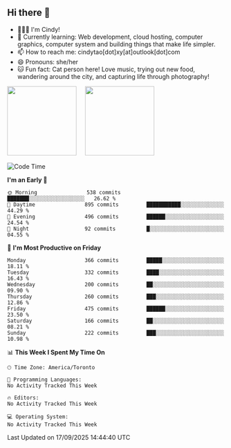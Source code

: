 ## Hi there 👋

<!--
**xinyue296/xinyue296** is a ✨ _special_ ✨ repository because its `README.md` (this file) appears on your GitHub profile.

Here are some ideas to get you started:

- 🔭 I’m currently working on ...
- 🌱 I’m currently learning ...
- 👯 I’m looking to collaborate on ...
- 🤔 I’m looking for help with ...
- 💬 Ask me about ...
- 📫 How to reach me: ...
- 😄 Pronouns: ...
- ⚡ Fun fact: ...
-->
- 👩🏻‍💻 I'm Cindy!
- 🌱 Currently learning: Web development, cloud hosting, computer graphics, computer system and building things that make life simpler.
- 📫 How to reach me: cindytao[dot]xy[at]outlook[dot]com
- 😄 Pronouns: she/her
- 🐱 Fun fact: Cat person here! Love music, trying out new food, wandering around the city, and capturing life through photography!

<!--Github Status: start-->
<div align="left">
  <img height="160em" src="https://github-readme-stats-topaz-two-25.vercel.app/api?username=xinyue296&theme=react&show_icons=true&count_private=true&include_orgs=true&hide=contribs,issues" />
    &nbsp;&nbsp;&nbsp;
  <img height="160em" src="https://github-readme-stats-cindy-taos-projects.vercel.app/api/top-langs/?username=xinyue296&theme=react&count_private=true&include_orgs=true&layout=compact" />
</div>
<!-- Github Status: end-->

<!--START_SECTION:waka-->
![Code Time](http://img.shields.io/badge/Code%20Time-294%20hrs%2036%20mins-blue)

**I'm an Early 🐤** 

```text
🌞 Morning                538 commits         ███████░░░░░░░░░░░░░░░░░░   26.62 % 
🌆 Daytime                895 commits         ███████████░░░░░░░░░░░░░░   44.29 % 
🌃 Evening                496 commits         ██████░░░░░░░░░░░░░░░░░░░   24.54 % 
🌙 Night                  92 commits          █░░░░░░░░░░░░░░░░░░░░░░░░   04.55 % 
```
📅 **I'm Most Productive on Friday** 

```text
Monday                   366 commits         █████░░░░░░░░░░░░░░░░░░░░   18.11 % 
Tuesday                  332 commits         ████░░░░░░░░░░░░░░░░░░░░░   16.43 % 
Wednesday                200 commits         ██░░░░░░░░░░░░░░░░░░░░░░░   09.90 % 
Thursday                 260 commits         ███░░░░░░░░░░░░░░░░░░░░░░   12.86 % 
Friday                   475 commits         ██████░░░░░░░░░░░░░░░░░░░   23.50 % 
Saturday                 166 commits         ██░░░░░░░░░░░░░░░░░░░░░░░   08.21 % 
Sunday                   222 commits         ███░░░░░░░░░░░░░░░░░░░░░░   10.98 % 
```


📊 **This Week I Spent My Time On** 

```text
🕑︎ Time Zone: America/Toronto

💬 Programming Languages: 
No Activity Tracked This Week

🔥 Editors: 
No Activity Tracked This Week

💻 Operating System: 
No Activity Tracked This Week
```


 Last Updated on 17/09/2025 14:44:40 UTC
<!--END_SECTION:waka-->
